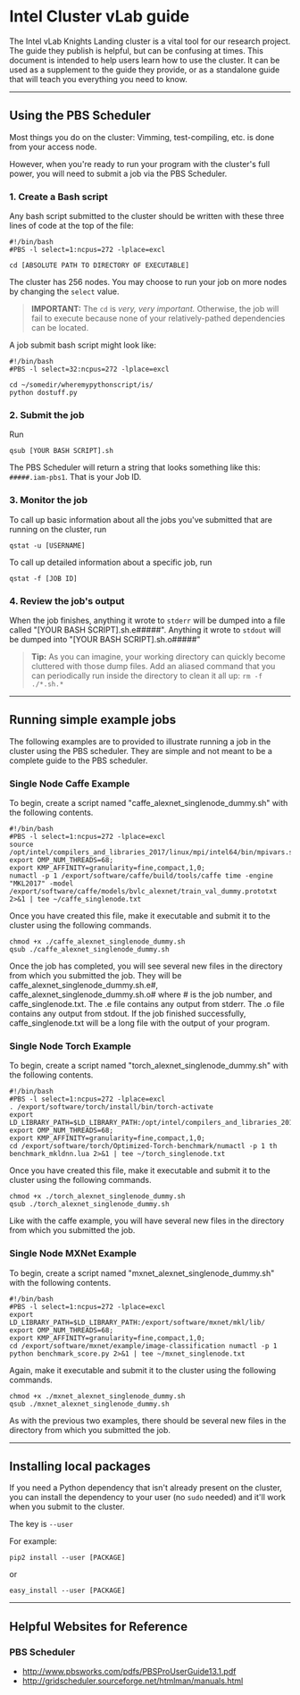 # Intel Cluster vLab guide
The Intel vLab Knights Landing cluster is a vital tool for our research project.
The guide they publish is helpful, but can be confusing at times. 
This document is intended to help users learn how to use the 
cluster.  It can be used as a supplement to the guide they 
provide, or as a standalone guide that will teach you everything 
you need to know.

-------

## Using the PBS Scheduler
Most things you do on the cluster: Vimming, test-compiling, etc. is done from your access node.

However, when you're ready to run your program with the cluster's full power, you will need to submit a job via the PBS Scheduler.

### 1. Create a Bash script
Any bash script submitted to the cluster should be written  with these three lines of code at the top of the file:
```
#!/bin/bash
#PBS -l select=1:ncpus=272 -lplace=excl

cd [ABSOLUTE PATH TO DIRECTORY OF EXECUTABLE]
```

The cluster has 256 nodes.  You may choose to run your job on more nodes by changing the ```select``` value.

> **IMPORTANT:** The ```cd``` is *very, very important.*  Otherwise, the job will fail to execute because none of your relatively-pathed dependencies can be located.

A job submit bash script might look like:
```
#!/bin/bash
#PBS -l select=32:ncpus=272 -lplace=excl

cd ~/somedir/wheremypythonscript/is/
python dostuff.py
```

### 2. Submit the job
Run
```
qsub [YOUR BASH SCRIPT].sh
```
The PBS Scheduler will return a string that looks something like this:
```#####.iam-pbs1```.  That is your Job ID.

### 3. Monitor the job
To call up basic information about all the jobs you've submitted that are running on the cluster, run
```
qstat -u [USERNAME]
```

To call up detailed information about a specific job, run
```
qstat -f [JOB ID]
```

### 4. Review the job's output
When the job finishes, anything it wrote to ```stderr``` will be dumped into a file called "[YOUR BASH SCRIPT].sh.e#####".  Anything it wrote to ```stdout``` will be dumped into "[YOUR BASH SCRIPT].sh.o#####"
> **Tip:** As you can imagine, your working directory can quickly become cluttered with those dump files.  Add an aliased command that you can periodically run inside the directory to clean it all up:
```rm -f ./*.sh.*```

-------

## Running simple example jobs
The following examples are to provided to illustrate running a 
job in the cluster using the PBS scheduler.  They are simple 
and not meant to be a complete guide to the PBS scheduler.  

### Single Node Caffe Example
To begin, create a script named 
"caffe_alexnet_singlenode_dummy.sh" with the following contents.  
```
#!/bin/bash
#PBS -l select=1:ncpus=272 -lplace=excl
source /opt/intel/compilers_and_libraries_2017/linux/mpi/intel64/bin/mpivars.sh
export OMP_NUM_THREADS=68;
export KMP_AFFINITY=granularity=fine,compact,1,0;
numactl -p 1 /export/software/caffe/build/tools/caffe time -engine "MKL2017" -model
/export/software/caffe/models/bvlc_alexnet/train_val_dummy.prototxt 2>&1 | tee ~/caffe_singlenode.txt
```
Once you have created this file, make it executable and submit 
it to the cluster using the following commands.

```
chmod +x ./caffe_alexnet_singlenode_dummy.sh
qsub ./caffe_alexnet_singlenode_dummy.sh
```
Once the job has completed, you will see several new files in the
directory from which you submitted the job.  They will be 
caffe_alexnet_singlenode_dummy.sh.e#, 
caffe_alexnet_singlenode_dummy.sh.o# where # is the 
job number, and caffe_singlenode.txt.  The .e file contains any 
output from stderr.  The .o file contains any output from 
stdout.  If the job finished successfully, caffe_singlenode.txt 
will be a long file with the output of your program.  

### Single Node Torch Example
To begin, create a script named 
"torch_alexnet_singlenode_dummy.sh" with the following contents.

```
#!/bin/bash
#PBS -l select=1:ncpus=272 -lplace=excl
. /export/software/torch/install/bin/torch-activate
export LD_LIBRARY_PATH=$LD_LIBRARY_PATH:/opt/intel/compilers_and_libraries_2017.1.132/linux/compiler/lib/intel64_lin/
export OMP_NUM_THREADS=68;
export KMP_AFFINITY=granularity=fine,compact,1,0;
cd /export/software/torch/Optimized-Torch-benchmark/numactl -p 1 th benchmark_mkldnn.lua 2>&1 | tee ~/torch_singlenode.txt
```
Once you have created this file, make it executable and submit 
it to the cluster using the following commands. 
```
chmod +x ./torch_alexnet_singlenode_dummy.sh
qsub ./torch_alexnet_singlenode_dummy.sh
``` 
Like with the caffe example, you will have several new files 
in the directory from which you submitted the job. 

### Single Node MXNet Example
To begin, create a script named 
"mxnet_alexnet_singlenode_dummy.sh" with the following contents.

```
#!/bin/bash
#PBS -l select=1:ncpus=272 -lplace=excl
export LD_LIBRARY_PATH=$LD_LIBRARY_PATH:/export/software/mxnet/mkl/lib/
export OMP_NUM_THREADS=68;
export KMP_AFFINITY=granularity=fine,compact,1,0;
cd /export/software/mxnet/example/image-classification numactl -p 1 python benchmark_score.py 2>&1 | tee ~/mxnet_singlenode.txt
```
Again, make it executable and submit it to the cluster using 
the following commands.
```
chmod +x ./mxnet_alexnet_singlenode_dummy.sh
qsub ./mxnet_alexnet_singlenode_dummy.sh
``` 
As with the previous two examples, there should be several new 
files in the directory from which you submitted the job.  

------

## Installing local packages
If you need a Python dependency that isn't already present on the cluster, you can install the dependency to your user (no ```sudo``` needed) and it'll work when you submit to the cluster.

The key is ```--user```

For example:
```
pip2 install --user [PACKAGE]
````
or
```
easy_install --user [PACKAGE]
````
------

## Helpful Websites for Reference
### PBS Scheduler
* http://www.pbsworks.com/pdfs/PBSProUserGuide13.1.pdf
* http://gridscheduler.sourceforge.net/htmlman/manuals.html
